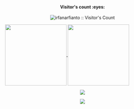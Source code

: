 <div class="justify-content-center">
  <h4 align="center">Visitor's count :eyes:</h4>
  <p align="center"><img src="https://profile-counter.glitch.me/{irfanarfianto}/count.svg" alt="irfanarfianto :: Visitor's Count" /></p><a href="https://github.com/anuraghazra/github-readme-stats">
  <img height=200 align="center" src="https://github-readme-stats.vercel.app/api?username=anuraghazra" />
</a>
<a href="https://github.com/anuraghazra/convoychat">
  <img height=200 align="center" src="https://github-readme-stats.vercel.app/api/top-langs?username=anuraghazra&layout=compact&langs_count=8&card_width=320" />
</a>
  <p align="center"><img src="https://github-readme-stats.vercel.app/api?username=irfanarfianto&show_icons=true&theme=outrun") /></p>
  <p align="center"><img src="https://github-readme-stats.vercel.app/api/wakatime?username=irfanarfianto)](https://github.com/irfanarfianto/github-readme-stats") /></p>
</div>
